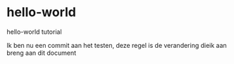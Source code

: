 # hello-world
hello-world tutorial

Ik ben nu een commit aan het testen, deze regel is de verandering dieik aan breng aan dit document
